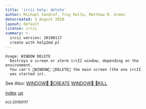 ```yaml
---
title: 'ircii help: delete'
author: Michael Sandrof, Troy Rollo, Matthew R. Green
datecreated: 3 August 2020
layout: default
license: ircii
summary: >
  ircii version: 20190117
  create with help2md.pl
---
```

```
Usage: WINDOW DELETE
  Destroys a screen or xterm ircII window, depending on the environment.
  You can't WINDOW DELETE the main screen (the one ircII
  was started in).

```
See Also:
  [WINDOW CREATE](../window/create.html)
  [WINDOW KILL](../window/kill.html)

[index](index.html)
[up](..)

<small> ircii 20190117 </small>
